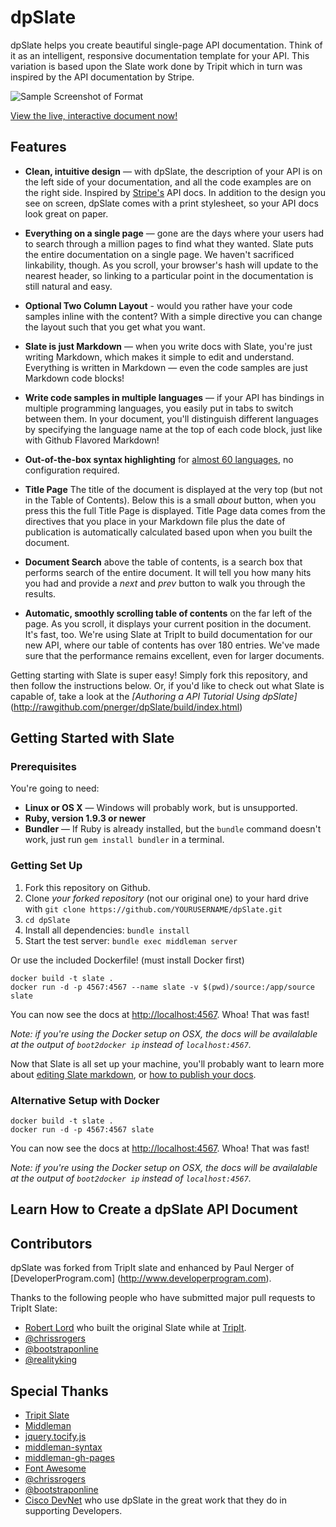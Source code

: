 dpSlate
========

dpSlate helps you create beautiful single-page API documentation. Think of it as an intelligent, responsive documentation template for your API. This variation is based upon the Slate work done by Tripit which in turn was inspired by the API documentation by Stripe.

![Sample Screenshot of Format](https://rawgithub.com/pnerger/dpSlate/dpSlate/source/images/dpSlate.png)

[View the live, interactive document now!](http://rawgithub.com/pnerger/dpSlate/dpSlate/build/index.html)

Features
------------

* **Clean, intuitive design** — with dpSlate, the description of your API is on the left side of your documentation, and all the code examples are on the right side. Inspired by [Stripe's](https://stripe.com/docs/api) API docs. In addition to the design you see on screen, dpSlate comes with a print stylesheet, so your API docs look great on paper.

* **Everything on a single page** — gone are the days where your users had to search through a million pages to find what they wanted. Slate puts the entire documentation on a single page. We haven't sacrificed linkability, though. As you scroll, your browser's hash will update to the nearest header, so linking to a particular point in the documentation is still natural and easy.

* **Optional Two Column Layout** - would you rather have your code samples inline with the content?  With a simple directive you can change the layout such that you get what you want.

* **Slate is just Markdown** — when you write docs with Slate, you're just writing Markdown, which makes it simple to edit and understand. Everything is written in Markdown — even the code samples are just Markdown code blocks!

* **Write code samples in multiple languages** — if your API has bindings in multiple programming languages, you easily put in tabs to switch between them. In your document, you'll distinguish different languages by specifying the language name at the top of each code block, just like with Github Flavored Markdown!

* **Out-of-the-box syntax highlighting** for [almost 60 languages](http://rouge.jayferd.us/demo), no configuration required.

* **Title Page** The title of the document is displayed at the very top (but not in the Table of Contents).  Below this is a small _about_ button, when you press this the full Title Page is displayed.  Title Page data comes from the directives that you place in your Markdown file plus the date of publication is automatically calculated based upon when you built the document.

* **Document Search** above the table of contents, is a search box that performs search of the entire document.  It will tell you how many hits you had and provide a _next_ and _prev_ button to walk you through the results.

* **Automatic, smoothly scrolling table of contents** on the far left of the page. As you scroll, it displays your current position in the document. It's fast, too. We're using Slate at TripIt to build documentation for our new API, where our table of contents has over 180 entries. We've made sure that the performance remains excellent, even for larger documents.

Getting starting with Slate is super easy! Simply fork this repository, and then follow the instructions below. Or, if you'd like to check out what Slate is capable of, take a look at the _[Authoring a API Tutorial Using dpSlate]_(http://rawgithub.com/pnerger/dpSlate/build/index.html)

Getting Started with Slate
------------------------------

### Prerequisites

You're going to need:

 - **Linux or OS X** — Windows will probably work, but is unsupported.
 - **Ruby, version 1.9.3 or newer**
 - **Bundler** — If Ruby is already installed, but the `bundle` command doesn't work, just run `gem install bundler` in a terminal.

### Getting Set Up

 1. Fork this repository on Github.
 2. Clone *your forked repository* (not our original one) to your hard drive with `git clone https://github.com/YOURUSERNAME/dpSlate.git`
 3. `cd dpSlate`
 4. Install all dependencies: `bundle install`
 5. Start the test server: `bundle exec middleman server`

Or use the included Dockerfile! (must install Docker first)

```shell
docker build -t slate .
docker run -d -p 4567:4567 --name slate -v $(pwd)/source:/app/source slate
```

You can now see the docs at <http://localhost:4567>. Whoa! That was fast!

*Note: if you're using the Docker setup on OSX, the docs will be availalable at the output of `boot2docker ip` instead of `localhost:4567`.*

Now that Slate is all set up your machine, you'll probably want to learn more about [editing Slate markdown](https://github.com/tripit/slate/wiki/Markdown-Syntax), or [how to publish your docs](https://github.com/tripit/slate/wiki/Deploying-Slate).

### Alternative Setup with Docker

```shell
docker build -t slate .
docker run -d -p 4567:4567 slate
```

You can now see the docs at <http://localhost:4567>. Whoa! That was fast!

*Note: if you're using the Docker setup on OSX, the docs will be
availalable at the output of `boot2docker ip` instead of `localhost:4567`.*

Learn How to Create a dpSlate API Document
---------------------------------

Contributors
--------------------

dpSlate was forked from TripIt slate and enhanced by Paul Nerger of [DeveloperProgram.com] (http://www.developerprogram.com).

Thanks to the following people who have submitted major pull requests to TripIt Slate:

- [Robert Lord](https://lord.io) who built the original Slate while at [TripIt](http://tripit.com).
- [@chrissrogers](https://github.com/chrissrogers)
- [@bootstraponline](https://github.com/bootstraponline)
- [@realityking](https://github.com/realityking)

Special Thanks
--------------------
- [Tripit Slate](https://github.com/tripit/slate)
- [Middleman](https://github.com/middleman/middleman)
- [jquery.tocify.js](https://github.com/gfranko/jquery.tocify.js)
- [middleman-syntax](https://github.com/middleman/middleman-syntax)
- [middleman-gh-pages](https://github.com/neo/middleman-gh-pages)
- [Font Awesome](http://fortawesome.github.io/Font-Awesome/)
- [@chrissrogers](https://github.com/chrissrogers)
- [@bootstraponline](https://github.com/bootstraponline)
- [Cisco DevNet](https://developer.cisco.com) who use dpSlate in the great work that they do in supporting Developers.

